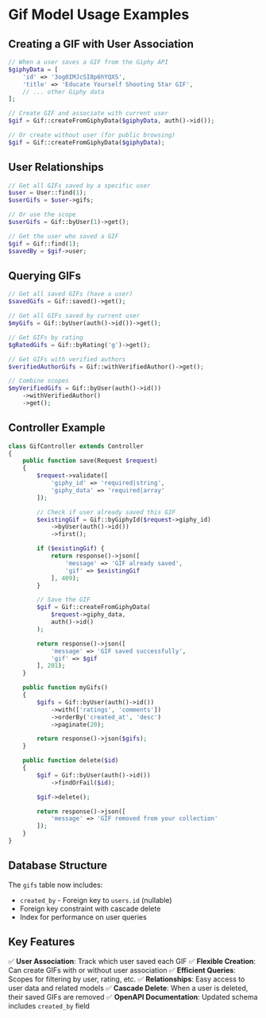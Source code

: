 
# Gif Model Usage Examples

## Creating a GIF with User Association

```php
// When a user saves a GIF from the Giphy API
$giphyData = [
    'id' => '3og0IMJcSI8p6hYQXS',
    'title' => 'Educate Yourself Shooting Star GIF',
    // ... other Giphy data
];

// Create GIF and associate with current user
$gif = Gif::createFromGiphyData($giphyData, auth()->id());

// Or create without user (for public browsing)
$gif = Gif::createFromGiphyData($giphyData);
```

## User Relationships

```php
// Get all GIFs saved by a specific user
$user = User::find(1);
$userGifs = $user->gifs;

// Or use the scope
$userGifs = Gif::byUser(1)->get();

// Get the user who saved a GIF
$gif = Gif::find(1);
$savedBy = $gif->user;
```

## Querying GIFs

```php
// Get all saved GIFs (have a user)
$savedGifs = Gif::saved()->get();

// Get all GIFs saved by current user
$myGifs = Gif::byUser(auth()->id())->get();

// Get GIFs by rating
$gRatedGifs = Gif::byRating('g')->get();

// Get GIFs with verified authors
$verifiedAuthorGifs = Gif::withVerifiedAuthor()->get();

// Combine scopes
$myVerifiedGifs = Gif::byUser(auth()->id())
    ->withVerifiedAuthor()
    ->get();
```

## Controller Example

```php
class GifController extends Controller
{
    public function save(Request $request)
    {
        $request->validate([
            'giphy_id' => 'required|string',
            'giphy_data' => 'required|array'
        ]);

        // Check if user already saved this GIF
        $existingGif = Gif::byGiphyId($request->giphy_id)
            ->byUser(auth()->id())
            ->first();

        if ($existingGif) {
            return response()->json([
                'message' => 'GIF already saved',
                'gif' => $existingGif
            ], 409);
        }

        // Save the GIF
        $gif = Gif::createFromGiphyData(
            $request->giphy_data, 
            auth()->id()
        );

        return response()->json([
            'message' => 'GIF saved successfully',
            'gif' => $gif
        ], 201);
    }

    public function myGifs()
    {
        $gifs = Gif::byUser(auth()->id())
            ->with(['ratings', 'comments'])
            ->orderBy('created_at', 'desc')
            ->paginate(20);

        return response()->json($gifs);
    }

    public function delete($id)
    {
        $gif = Gif::byUser(auth()->id())
            ->findOrFail($id);

        $gif->delete();

        return response()->json([
            'message' => 'GIF removed from your collection'
        ]);
    }
}
```

## Database Structure

The `gifs` table now includes:

- `created_by` - Foreign key to `users.id` (nullable)
- Foreign key constraint with cascade delete
- Index for performance on user queries

## Key Features

✅ **User Association**: Track which user saved each GIF
✅ **Flexible Creation**: Can create GIFs with or without user association
✅ **Efficient Queries**: Scopes for filtering by user, rating, etc.
✅ **Relationships**: Easy access to user data and related models
✅ **Cascade Delete**: When a user is deleted, their saved GIFs are removed
✅ **OpenAPI Documentation**: Updated schema includes `created_by` field 